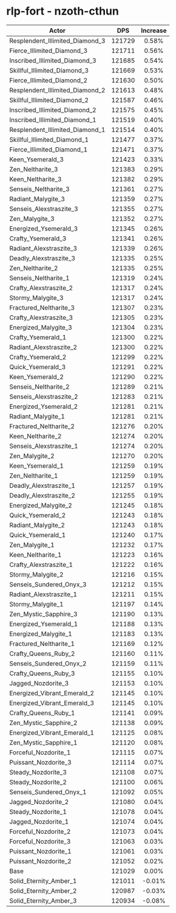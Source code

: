 # rlp-fort - nzoth-cthun
| Actor | DPS | Increase |
|---|:---:|:---:|
|Resplendent_Illimited_Diamond_3|121729|0.58%|
|Fierce_Illimited_Diamond_3|121711|0.56%|
|Inscribed_Illimited_Diamond_3|121685|0.54%|
|Skillful_Illimited_Diamond_3|121669|0.53%|
|Fierce_Illimited_Diamond_2|121630|0.50%|
|Resplendent_Illimited_Diamond_2|121613|0.48%|
|Skillful_Illimited_Diamond_2|121587|0.46%|
|Inscribed_Illimited_Diamond_2|121575|0.45%|
|Inscribed_Illimited_Diamond_1|121519|0.40%|
|Resplendent_Illimited_Diamond_1|121514|0.40%|
|Skillful_Illimited_Diamond_1|121477|0.37%|
|Fierce_Illimited_Diamond_1|121471|0.37%|
|Keen_Ysemerald_3|121423|0.33%|
|Zen_Neltharite_3|121383|0.29%|
|Keen_Neltharite_3|121382|0.29%|
|Senseis_Neltharite_3|121361|0.27%|
|Radiant_Malygite_3|121359|0.27%|
|Senseis_Alexstraszite_3|121355|0.27%|
|Zen_Malygite_3|121352|0.27%|
|Energized_Ysemerald_3|121345|0.26%|
|Crafty_Ysemerald_3|121341|0.26%|
|Radiant_Alexstraszite_3|121339|0.26%|
|Deadly_Alexstraszite_3|121335|0.25%|
|Zen_Neltharite_2|121335|0.25%|
|Senseis_Neltharite_1|121319|0.24%|
|Crafty_Alexstraszite_2|121317|0.24%|
|Stormy_Malygite_3|121317|0.24%|
|Fractured_Neltharite_3|121307|0.23%|
|Crafty_Alexstraszite_3|121305|0.23%|
|Energized_Malygite_3|121304|0.23%|
|Crafty_Ysemerald_1|121300|0.22%|
|Radiant_Alexstraszite_2|121300|0.22%|
|Crafty_Ysemerald_2|121299|0.22%|
|Quick_Ysemerald_3|121291|0.22%|
|Keen_Ysemerald_2|121290|0.22%|
|Senseis_Neltharite_2|121289|0.21%|
|Senseis_Alexstraszite_2|121283|0.21%|
|Energized_Ysemerald_2|121281|0.21%|
|Radiant_Malygite_1|121281|0.21%|
|Fractured_Neltharite_2|121276|0.20%|
|Keen_Neltharite_2|121274|0.20%|
|Senseis_Alexstraszite_1|121274|0.20%|
|Zen_Malygite_2|121270|0.20%|
|Keen_Ysemerald_1|121259|0.19%|
|Zen_Neltharite_1|121259|0.19%|
|Deadly_Alexstraszite_1|121257|0.19%|
|Deadly_Alexstraszite_2|121255|0.19%|
|Energized_Malygite_2|121245|0.18%|
|Quick_Ysemerald_2|121243|0.18%|
|Radiant_Malygite_2|121243|0.18%|
|Quick_Ysemerald_1|121240|0.17%|
|Zen_Malygite_1|121232|0.17%|
|Keen_Neltharite_1|121223|0.16%|
|Crafty_Alexstraszite_1|121222|0.16%|
|Stormy_Malygite_2|121216|0.15%|
|Senseis_Sundered_Onyx_3|121212|0.15%|
|Radiant_Alexstraszite_1|121211|0.15%|
|Stormy_Malygite_1|121197|0.14%|
|Zen_Mystic_Sapphire_3|121190|0.13%|
|Energized_Ysemerald_1|121188|0.13%|
|Energized_Malygite_1|121183|0.13%|
|Fractured_Neltharite_1|121169|0.12%|
|Crafty_Queens_Ruby_2|121160|0.11%|
|Senseis_Sundered_Onyx_2|121159|0.11%|
|Crafty_Queens_Ruby_3|121155|0.10%|
|Jagged_Nozdorite_3|121153|0.10%|
|Energized_Vibrant_Emerald_2|121145|0.10%|
|Energized_Vibrant_Emerald_3|121145|0.10%|
|Crafty_Queens_Ruby_1|121141|0.09%|
|Zen_Mystic_Sapphire_2|121138|0.09%|
|Energized_Vibrant_Emerald_1|121125|0.08%|
|Zen_Mystic_Sapphire_1|121120|0.08%|
|Forceful_Nozdorite_1|121115|0.07%|
|Puissant_Nozdorite_3|121114|0.07%|
|Steady_Nozdorite_3|121108|0.07%|
|Steady_Nozdorite_2|121100|0.06%|
|Senseis_Sundered_Onyx_1|121092|0.05%|
|Jagged_Nozdorite_2|121080|0.04%|
|Steady_Nozdorite_1|121078|0.04%|
|Jagged_Nozdorite_1|121074|0.04%|
|Forceful_Nozdorite_2|121073|0.04%|
|Forceful_Nozdorite_3|121063|0.03%|
|Puissant_Nozdorite_1|121061|0.03%|
|Puissant_Nozdorite_2|121052|0.02%|
|Base|121029|0.00%|
|Solid_Eternity_Amber_1|121011|-0.01%|
|Solid_Eternity_Amber_2|120987|-0.03%|
|Solid_Eternity_Amber_3|120934|-0.08%|
